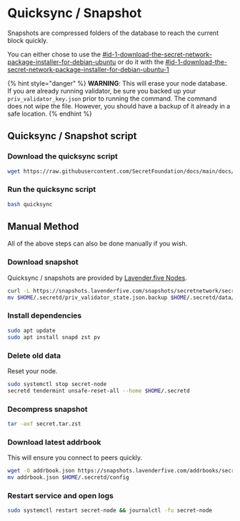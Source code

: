 # Quicksync / Snapshot

Snapshots are compressed folders of the database to reach the current block quickly.

You can either chose to use the [#id-1-download-the-secret-network-package-installer-for-debian-ubuntu](snapshot.md#id-1-download-the-secret-network-package-installer-for-debian-ubuntu "mention") or do it with the [#id-1-download-the-secret-network-package-installer-for-debian-ubuntu-1](snapshot.md#id-1-download-the-secret-network-package-installer-for-debian-ubuntu-1 "mention")

{% hint style="danger" %}
**WARNING**: This will erase your node database. If you are already running validator, be sure you backed up your `priv_validator_key.json` prior to running the command. The command does not wipe the file. However, you should have a backup of it already in a safe location.
{% endhint %}

## Quicksync / Snapshot script <a href="#id-1-download-the-secret-network-package-installer-for-debian-ubuntu" id="id-1-download-the-secret-network-package-installer-for-debian-ubuntu"></a>

### Download the quicksync script

```bash
wget https://raw.githubusercontent.com/SecretFoundation/docs/main/docs/node-guides/quicksync
```

### Run the quicksync script

```bash
bash quicksync
```

## Manual Method <a href="#id-1-download-the-secret-network-package-installer-for-debian-ubuntu" id="id-1-download-the-secret-network-package-installer-for-debian-ubuntu"></a>

All of the above steps can also be done manually if you wish.

### Download snapshot

Quicksync / snapshots are provided by [Lavender.five Nodes](https://www.lavenderfive.com/tools/secretnetwork/snapshot).

```bash
curl -L https://snapshots.lavenderfive.com/snapshots/secretnetwork/secretnetwork_18259769.tar.zst | tar -Ilz4 -xf - -C $HOME/.secretd
mv $HOME/.secretd/priv_validator_state.json.backup $HOME/.secretd/data/priv_validator_state.json
```

### Install dependencies

```bash
sudo apt update
sudo apt install snapd zst pv
```

### Delete old data

Reset your node.

```bash
sudo systemctl stop secret-node
secretd tendermint unsafe-reset-all --home $HOME/.secretd
```

### Decompress snapshot

```bash
tar -axf secret.tar.zst
```

### Download latest addrbook

This will ensure you connect to peers quickly.

```bash
wget -O addrbook.json https://snapshots.lavenderfive.com/addrbooks/secretnetwork/addrbook.json
mv addrbook.json $HOME/.secretd/config
```

### Restart service and open logs

```bash
sudo systemctl restart secret-node && journalctl -fu secret-node
```
